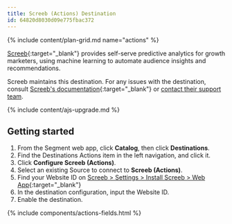 ```yaml
---
title: Screeb (Actions) Destination
id: 64820d8030d09e775fbac372
---
```


{% include content/plan-grid.md name="actions" %}

[Screeb](https://screeb.app/?utm_source=segmentio&utm_medium=docs&utm_campaign=partners){:target="_blank"}
 provides self-serve predictive analytics for growth marketers, using machine learning to automate audience insights and recommendations.

Screeb maintains this destination. For any issues with the destination, consult [Screeb's documentation](https://github.com/ScreebApp/developers/wiki){:target="_blank"} or [contact their support team](mailto:support@screeb.app).

{% include content/ajs-upgrade.md %}

## Getting started

1. From the Segment web app, click **Catalog**, then click **Destinations**.
2. Find the Destinations Actions item in the left navigation, and click it.
3. Click **Configure Screeb (Actions)**.
4. Select an existing Source to connect to **Screeb (Actions)**.
5. Find your Website ID on [Screeb > Settings > Install Screeb > Web App](https://admin.screeb.app/org/last/settings/install?from=segment){:target="_blank"}
6. In the destination configuration, input the Website ID.
7. Enable the destination.

{% include components/actions-fields.html %}
